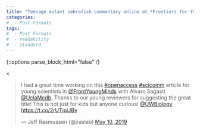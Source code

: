 ```yaml
---
title: "Teenage mutant zebrafish commentary online at *Frontiers for Young Minds*"
categories:
#  - Post Formats
tags:
#  - Post Formats
#  - readability
#  - standard
---
```

{::options parse_block_html="false" /}

<div class="center">

<<blockquote class="twitter-tweet"><p lang="en" dir="ltr">I had a great time working on this <a href="https://twitter.com/hashtag/openaccess?src=hash&amp;ref_src=twsrc%5Etfw">#openaccess</a> <a href="https://twitter.com/hashtag/scicomm?src=hash&amp;ref_src=twsrc%5Etfw">#scicomm</a> article for young scientists in <a href="https://twitter.com/FrontYoungMinds?ref_src=twsrc%5Etfw">@FrontYoungMinds</a> with Alvaro Sagasti <a href="https://twitter.com/UclaMcdb?ref_src=twsrc%5Etfw">@UclaMcdb</a>. Thanks to our young reviewers for suggesting the great title! This is not just for kids but anyone curious! <a href="https://twitter.com/UWBiology?ref_src=twsrc%5Etfw">@UWBiology</a> <a href="https://t.co/2rUTipiJBv">https://t.co/2rUTipiJBv</a></p>&mdash; Jeff Rasmussen (@jraslab) <a href="https://twitter.com/jraslab/status/1126886689987629056?ref_src=twsrc%5Etfw">May 10, 2019</a></blockquote> <script async src="https://platform.twitter.com/widgets.js" charset="utf-8"></script>
</div>